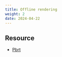 ```yaml
---
title: Offline rendering
weight: 2
date: 2024-04-22
---
```


## Resource
- [Pbrt](https://www.pbrt.org)
